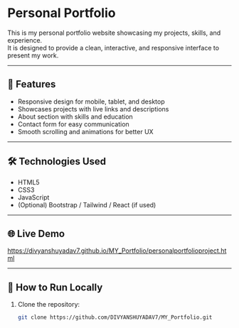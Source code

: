 # Personal Portfolio

This is my personal portfolio website showcasing my projects, skills, and experience.  
It is designed to provide a clean, interactive, and responsive interface to present my work.

---

## 🚀 Features
- Responsive design for mobile, tablet, and desktop
- Showcases projects with live links and descriptions
- About section with skills and education
- Contact form for easy communication
- Smooth scrolling and animations for better UX

---

## 🛠️ Technologies Used
- HTML5
- CSS3
- JavaScript
- (Optional) Bootstrap / Tailwind / React (if used)

---

## 🌐 Live Demo
https://divyanshuyadav7.github.io/MY_Portfolio/personalportfolioproject.html


---

## 📂 How to Run Locally
1. Clone the repository:
   ```bash
   git clone https://github.com/DIVYANSHUYADAV7/MY_Portfolio.git
